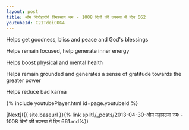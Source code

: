 ```yaml
---
layout: post
title: ओम सिरोहारीने विमरसाय नमः - 1008 दिनों की तपस्या में दिन 662
youtubeId: C21TdeiCOG4
---
```

 
 
Helps get goodness, bliss and peace and God's blessings
 
Helps remain focused, help generate inner energy 
 
Helps boost physical and mental health 
 
Helps remain grounded and generates a sense of gratitude towards the greater power 
 
Helps reduce bad karma
 
 
 
 


{% include youtubePlayer.html id=page.youtubeId %}
 
[Next]({{ site.baseurl }}{% link  split1/_posts/2013-04-30-ओम महापढया नमः - 1008 दिनों की तपस्या में दिन 661.md%})
 
